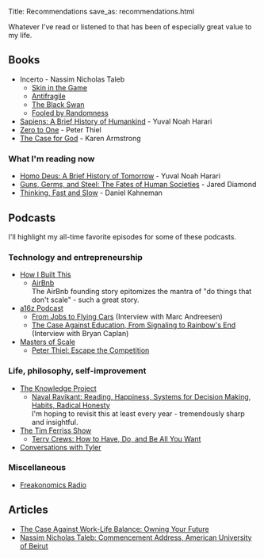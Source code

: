 Title: Recommendations
save_as: recommendations.html

Whatever I've read or listened to that has been of especially great value to my life.

## Books
* Incerto - Nassim Nicholas Taleb  
	* [Skin in the Game](https://www.amazon.com/Skin-Game-Hidden-Asymmetries-Daily/dp/042528462X/)  
  	* [Antifragile](https://www.amazon.com/Antifragile-Things-That-Disorder-Incerto/dp/0812979680/)  
  	* [The Black Swan](https://www.amazon.com/Black-Swan-Improbable-Robustness-Fragility/dp/081297381X)  
   	* [Fooled by Randomness](https://www.amazon.com/Fooled-Randomness-Hidden-Markets-Incerto/dp/0812975219)  
* [Sapiens: A Brief History of Humankind](http://www.amazon.com/Sapiens-History-Humankind-Yuval-Harari/dp/0062316095) - Yuval Noah Harari  
* [Zero to One](https://www.amazon.com/Zero-One-Notes-Startups-Future/dp/0804139296/) - Peter Thiel  
* [The Case for God](https://www.amazon.com/Case-God-Karen-Armstrong/dp/0307389804/) - Karen Armstrong  

### What I'm reading now
* [Homo Deus: A Brief History of Tomorrow](https://www.amazon.com/Homo-Deus-Brief-History-Tomorrow/dp/0062464310/) - Yuval Noah Harari
* [Guns, Germs, and Steel: The Fates of Human Societies](https://www.amazon.com/Guns-Germs-Steel-Fates-Societies/dp/0393354326/) - Jared Diamond
* [Thinking, Fast and Slow](https://www.amazon.com/Thinking-Fast-Slow-Daniel-Kahneman/dp/0374533555/) - Daniel Kahneman

## Podcasts
I'll highlight my all-time favorite episodes for some of these podcasts.

### Technology and entrepreneurship
* [How I Built This](http://www.npr.org/podcasts/510313/how-i-built-this)
	- [AirBnb](https://one.npr.org/?sharedMediaId=497820565:497945288) </br>
	The AirBnb founding story epitomizes the mantra of "do things that don't scale" - such a great story.
* [a16z Podcast](https://a16z.com/podcasts/)
	- [From Jobs to Flying Cars](https://soundcloud.com/a16z/andreessen-primack-dc-tech-policy-summit-2017) (Interview with Marc Andreesen)
	- [The Case Against Education, From Signaling to Rainbow's End](https://a16z.com/2018/05/08/case-against-education-bryan-caplan/) (Interview with Bryan Caplan)
* [Masters of Scale](https://mastersofscale.com/)
	- [Peter Thiel: Escape the Competition](https://mastersofscale.com/peter-thiel-escape-the-competition/)</br>


### Life, philosophy, self-improvement
* [The Knowledge Project](https://www.fs.blog/the-knowledge-project/)
	- [Naval Ravikant: Reading, Happiness, Systems for Decision Making, Habits, Radical Honesty](https://www.fs.blog/2017/02/naval-ravikant-reading-decision-making/)</br>
	I'm hoping to revisit this at least every year - tremendously sharp and insightful.
* [The Tim Ferriss Show](https://tim.blog/podcast/)
	- [Terry Crews: How to Have, Do, and Be All You Want](https://tim.blog/2017/12/20/terry-crews-how-to-have-do-and-be-all-you-want/)
* [Conversations with Tyler](https://www.conversationswithtyler.com/)


### Miscellaneous
* [Freakonomics Radio](http://freakonomics.com/archive/)</br>

## Articles
* [The Case Against Work-Life Balance: Owning Your Future](http://shyamsankar.com/the-case-against-work-life-balance-owning-your-future)
* [Nassim Nicholas Taleb: Commencement Address, American University of Beirut](https://medium.com/@nntaleb/commencement-address-american-university-in-beirut-2016-a5c6d57984b)
</br>



<!--
## Music
[Althea](http://www.youtube.com/watch?v=N7lMxNfb7rw) - Grateful Dead</br>
[Love & Hate](http://www.youtube.com/watch?v=aMZ4QL0orw0) - Michael Kiwanuka</br>
[Confessions](https://www.youtube.com/watch?v=237Nq3O4XXE) - BADBADNOTGOOD feat. Leland Whitty</br>
-->

<!--
### All-time favorite performances
<iframe width="560" height="315" src="https://www.youtube.com/embed/h5r9WLvgcb0" frameborder="0" allowfullscreen></iframe></br></br>
Anyone who knows me knows that I'm a huge John Mayer fan, and I think this performance (do watch the entire concert - Rock in Rio, 2013 - if possible) is him at his best: striking that perfect balance between technical proficiency and raw emotion. Pardon the all-too-audible crowd and on-screen lyrics, but the ending solo is worth the wait - so incredibly soulful.
-->


